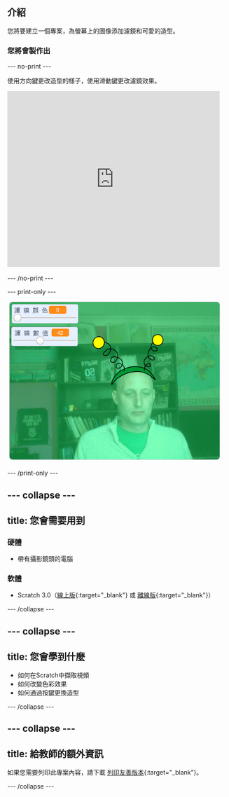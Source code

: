 ## 介紹

您將要建立一個專案，為螢幕上的圖像添加濾鏡和可愛的造型。

### 您將會製作出

--- no-print ---

使用方向鍵更改造型的樣子，使用滑動鍵更改濾鏡效果。 
<iframe src="https://scratch.mit.edu/projects/381995604/embed" allowtransparency="true" width="485" height="402" frameborder="0" scrolling="no" allowfullscreen mark="crwd-mark"></iframe>

--- /no-print ---

--- print-only ---

![完成的專案](images/final.png)

--- /print-only ---

--- collapse ---
---
title: 您會需要用到
---

### 硬體

+ 帶有攝影鏡頭的電腦

### 軟體

+ Scratch 3.0（[線上版](http://rpf.io/scratchon){:target="_blank"} 或 [離線版](http://rpf.io/scratchoff){:target="_blank"}）

--- /collapse ---

--- collapse ---
---
title: 您會學到什麼
---

- 如何在Scratch中擷取視頻
- 如何改變色彩效果
- 如何通過按鍵更換造型

--- /collapse ---

--- collapse ---
---
title: 給教師的額外資訊
---

如果您需要列印此專案內容，請下載 [列印友善版本](https://projects.raspberrypi.org/zh-TW/projects/scratchchat-filters/print){:target="_blank"}。

--- /collapse ---
